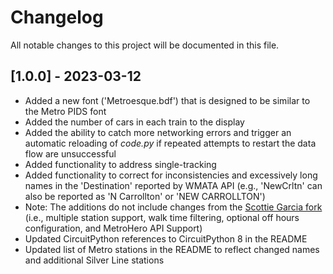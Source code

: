 # Changelog

All notable changes to this project will be documented in this file.

## [1.0.0] - 2023-03-12

- Added a new font ('Metroesque.bdf') that is designed to be similar to the Metro PIDS font
- Added the number of cars in each train to the display
- Added the ability to catch more networking errors and trigger an automatic reloading of _code.py_ if repeated attempts to restart the data flow are unsuccessful
- Added functionality to address single-tracking
- Added functionality to correct for inconsistencies and excessively long names in the 'Destination' reported by WMATA API (e.g., 'NewCrltn' can also be reported as 'N Carrollton' or 'NEW CARROLLTON')
- Note: The additions do not include changes from the [Scottie Garcia fork](https://github.com/scottiegarcia/dc-metro) (i.e., multiple station support, walk time filtering, optional off hours configuration, and MetroHero API Support)
- Updated CircuitPython references to CircuitPython 8 in the README
- Updated list of Metro stations in the README to reflect changed names and additional Silver Line stations
